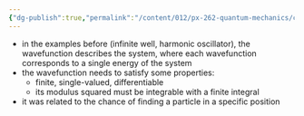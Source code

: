 ```yaml
---
{"dg-publish":true,"permalink":"/content/012/px-262-quantum-mechanics/c-the-basic-postulates/px-262-c1a-the-wavefunction/"}
---
```


- in the examples before (infinite well, harmonic oscillator), the wavefunction describes the system, where each wavefunction corresponds to a single energy of the system
- the wavefunction needs to satisfy some properties:
	- finite, single-valued, differentiable
	- its modulus squared must be integrable with a finite integral
- it was related to the chance of finding a particle in a specific position	